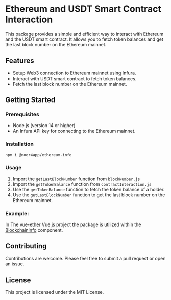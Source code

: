 # Ethereum and USDT Smart Contract Interaction

This package provides a simple and efficient way to interact with Ethereum and the USDT smart contract. It allows you to
fetch token balances and get the last block number on the Ethereum mainnet.

## Features

- Setup Web3 connection to Ethereum mainnet using Infura.
- Interact with USDT smart contract to fetch token balances.
- Fetch the last block number on the Ethereum mainnet.

## Getting Started

### Prerequisites

- Node.js (version 14 or higher)
- An Infura API key for connecting to the Ethereum mainnet.

### Installation

```shell
npm i @noor4app/ethereum-info
```

### Usage

1. Import the `getLastBlockNumber` function from `blockNumber.js`
2. Import the `getTokenBalance` function from `contractInteraction.js`
3. Use the `getTokenBalance` function to fetch the token balance of a holder.
4. Use the `getLastBlockNumber` function to get the last block number on the Ethereum mainnet.

### Example:
In The [vue-ether](https://github.com/noor4apps/vue-ether) Vue.js project the package is utilized within the [BlockchainInfo](https://github.com/noor4apps/vue-ether/blob/master/src/components/BlockchainInfo.vue) component.

## Contributing

Contributions are welcome. Please feel free to submit a pull request or open an issue.

## License

This project is licensed under the MIT License.
